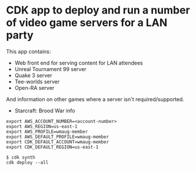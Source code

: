 # CDK app to deploy and run a number of video game servers for a LAN party

This app contains:
- Web front end for serving content for LAN attendees
- Unreal Tournament 99 server
- Quake 3 server
- Tee-worlds server
- Open-RA server

And information on other games where a server isn't required/supported.
- Starcraft: Brood War info


```
export AWS_ACCOUNT_NUMBER=<account-number>                                    
export AWS_REGION=us-east-1
export AWS_PROFILE=wmaug-member
export AWS_DEFAULT_PROFILE=wmaug-member
export CDK_DEFAULT_ACCOUNT=wmaug-member
export CDK_DEFAULT_REGION=us-east-1

$ cdk synth
cdk deploy --all
```
